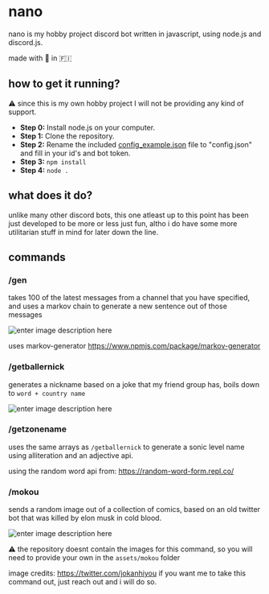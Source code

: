 ﻿# nano
nano is my hobby project discord bot written in javascript, using node.js and discord.js.

made with 🦞 in 🇫🇮
## how to get it running?
⚠️ since this is my own hobby project I will not be providing any kind of support.

- **Step 0:** Install node.js on your computer.
- **Step 1:** Clone the repository.
- **Step 2:** Rename the included [config_example.json](https://github.com/koskisami/nano/blob/main/config_example.json "config_example.json") file to "config.json" and fill in your id's and bot token.
- **Step 3:** `npm install`
- **Step 4:** `node .`

## what does it do?
unlike many other discord bots, this one atleast up to this point has been just developed to be more or less just fun, altho i do have some more utilitarian stuff in mind for later down the line.

## commands
### /gen
takes 100 of the latest messages from a channel that you have specified, and uses a markov chain to generate a new sentence out of those messages

![enter image description here](https://i.imgur.com/fx1rMnH.png)

uses markov-generator https://www.npmjs.com/package/markov-generator
### /getballernick
generates a nickname based on a joke that my friend group has, boils down to `word + country name`

![enter image description here](https://i.imgur.com/KXgRKvI.jpeg)

### /getzonename
uses the same arrays as `/getballernick` to generate a sonic level name using alliteration and an adjective api.

using the random word api from: https://random-word-form.repl.co/

### /mokou
sends a random image out of a collection of comics, based on an old twitter bot that was killed by elon musk in cold blood.

![enter image description here](https://i.imgur.com/tWqaMr7.jpeg)

⚠️ the repository doesnt contain the images for this command, so you will need to provide your own in the `assets/mokou` folder

image credits: https://twitter.com/jokanhiyou
if you want me to take this command out, just reach out and i will do so.
